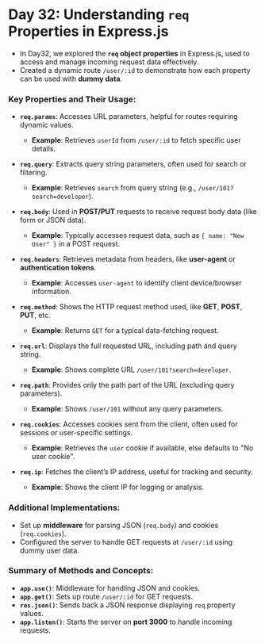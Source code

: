 # Day 32: Understanding `req` Properties in Express.js

- In Day32, we explored the **`req` object properties** in Express.js, used to access and manage incoming request data effectively.
- Created a dynamic route `/user/:id` to demonstrate how each property can be used with **dummy data**.

### Key Properties and Their Usage:
  
  - **`req.params`**: Accesses URL parameters, helpful for routes requiring dynamic values.
    - **Example**: Retrieves `userId` from `/user/:id` to fetch specific user details.
  
  - **`req.query`**: Extracts query string parameters, often used for search or filtering.
    - **Example**: Retrieves `search` from query string (e.g., `/user/101?search=developer`).
  
  - **`req.body`**: Used in **POST/PUT** requests to receive request body data (like form or JSON data).
    - **Example**: Typically accesses request data, such as `{ name: "New User" }` in a POST request.
  
  - **`req.headers`**: Retrieves metadata from headers, like **user-agent** or **authentication tokens**.
    - **Example**: Accesses `user-agent` to identify client device/browser information.
  
  - **`req.method`**: Shows the HTTP request method used, like **GET**, **POST**, **PUT**, etc.
    - **Example**: Returns `GET` for a typical data-fetching request.
  
  - **`req.url`**: Displays the full requested URL, including path and query string.
    - **Example**: Shows complete URL `/user/101?search=developer`.
  
  - **`req.path`**: Provides only the path part of the URL (excluding query parameters).
    - **Example**: Shows `/user/101` without any query parameters.
  
  - **`req.cookies`**: Accesses cookies sent from the client, often used for sessions or user-specific settings.
    - **Example**: Retrieves the `user` cookie if available, else defaults to "No user cookie".
  
  - **`req.ip`**: Fetches the client’s IP address, useful for tracking and security.
    - **Example**: Shows the client IP for logging or analysis.

### Additional Implementations:
  - Set up **middleware** for parsing JSON (`req.body`) and cookies (`req.cookies`).
  - Configured the server to handle GET requests at `/user/:id` using dummy user data.

### Summary of Methods and Concepts:
  - **`app.use()`**: Middleware for handling JSON and cookies.
  - **`app.get()`**: Sets up route `/user/:id` for GET requests.
  - **`res.json()`**: Sends back a JSON response displaying `req` property values.
  - **`app.listen()`**: Starts the server on **port 3000** to handle incoming requests.
